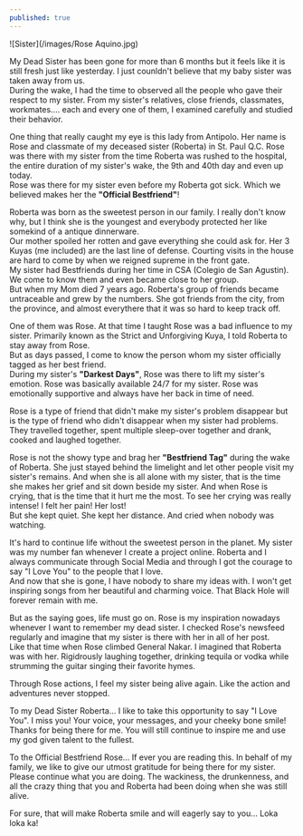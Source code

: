 ```yaml
---
published: true
---
```

![Sister](/images/Rose Aquino.jpg)

My Dead Sister has been gone for more than 6 months but it feels like it is still fresh just like yesterday. I just counldn't believe that my baby sister was taken away from us.   
During the wake, I had the time to observed all the people who gave their respect to my sister. From my sister's relatives, close friends, classmates, workmates.... each and every one of them, I examined carefully and studied their behavior.

One thing that really caught my eye is this lady from Antipolo. Her name is Rose and classmate of my deceased sister (Roberta) in St. Paul Q.C. Rose was there with my sister from the time Roberta was rushed to the hospital, the entire duration of my sister's wake, the 9th and 40th day and even up today.   
Rose was there for my sister even before my Roberta got sick. Which we believed makes her the **"Official Bestfriend"**!

Roberta was born as the sweetest person in our family. I really don't know why, but I think she is the youngest and everybody protected her like somekind of a antique dinnerware.   
Our mother spoiled her rotten and gave everything she could ask for. Her 3 Kuyas (me included) are the last line of defense. Courting visits in the house are hard to come by when we reigned supreme in the front gate.  
My sister had Bestfriends during her time in CSA (Colegio de San Agustin). We come to know them and even became close to her group.   
But when my Mom died 7 years ago. Roberta's group of friends became untraceable and grew by the numbers. She got friends from the city, from the province, and almost everythere that it was so hard to keep track off.

One of them was Rose. At that time I taught Rose was a bad influence to my sister. Primarily known as the Strict and Unforgiving Kuya, I told Roberta to stay away from Rose.   
But as days passed, I come to know the person whom my sister officially tagged as her best friend.   
During my sister's **"Darkest Days"**, Rose was there to lift my sister's emotion. Rose was basically available 24/7 for my sister. Rose was emotionally supportive and always have her back in time of need.

Rose is a type of friend that didn't make my sister's problem disappear but is the type of friend who didn't disappear when my sister had problems. They travelled together, spent multiple sleep-over together and drank, cooked and laughed together. 

Rose is not the showy type and brag her **"Bestfriend Tag"** during the wake of Roberta. She just stayed behind the limelight and let other people visit my sister's remains. And when she is all alone with my sister, that is the time she makes her grief and sit down beside my sister.
And when Rose is crying, that is the time that it hurt me the most. 
To see her crying was really intense! I felt her pain! Her lost!   
But she kept quiet. She kept her distance. And cried when nobody was watching.

It's hard to continue life without the sweetest person in the planet. My sister was my number fan whenever I create a project online. Roberta and I always communicate through Social Media and through I got the courage to say "I Love You" to the people that I love.   
And now that she is gone, I have nobody to share my ideas with. I won't get inspiring songs from her beautiful and charming voice. That Black Hole will forever remain with me. 

But as the saying goes, life must go on. Rose is my inspiration nowadays whenever I want to remember my dead sister. I checked Rose's newsfeed regularly and imagine that my sister is there with her in all of her post.   
Like that time when Rose climbed General Nakar. I imagined that Roberta was with her. Rigidrously laughing together, drinking tequila or vodka while strumming the guitar singing their favorite hymes.  

Through Rose actions, I feel my sister being alive again. Like the action and adventures never stopped. 

To my Dead Sister Roberta... I like to take this opportunity to say "I Love You". I miss you! Your voice, your messages, and your cheeky bone smile!   
Thanks for being there for me. You will still continue to inspire me and use my god given talent to the fullest.

To the Official Bestfriend Rose... If ever you are reading this. In behalf of my family, we like to give our utmost gratitude for being there for my sister. Please continue what you are doing. The wackiness, the drunkenness, and all the crazy thing that you and Roberta had been doing when she was still alive. 

For sure, that will make Roberta smile and will eagerly say to you... Loka loka ka!
